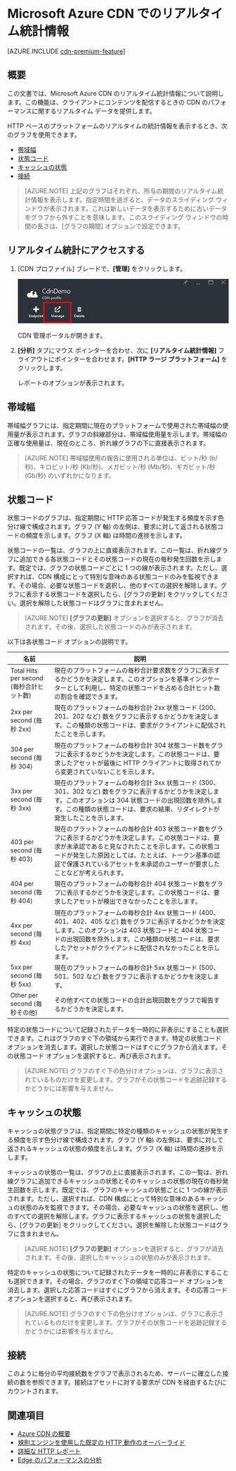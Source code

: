 <properties
	pageTitle="CDN - リアルタイム統計情報"
	description="Microsoft Azure CDN でのリアルタイム統計情報リアルタイム統計情報は、クライアントにコンテンツを配信するときの CDN のパフォーマンスに関するリアルタイム データを提供します。"
	services="cdn"
	documentationCenter=".NET"
	authors="camsoper"
	manager="erikre"
	editor=""/>

<tags
	ms.service="cdn"
	ms.workload="tbd"
	ms.tgt_pltfrm="na"
	ms.devlang="na"
	ms.topic="article"
	ms.date="05/11/2016"
	ms.author="casoper"/>

# Microsoft Azure CDN でのリアルタイム統計情報

[AZURE.INCLUDE [cdn-premium-feature](../../includes/cdn-premium-feature.md)]

## 概要

この文書では、Microsoft Azure CDN のリアルタイム統計情報について説明します。この機能は、クライアントにコンテンツを配信するときの CDN のパフォーマンスに関するリアルタイム データを提供します。

HTTP ベースのプラットフォームのリアルタイムの統計情報を表示するとき、次のグラフを使用できます。

* [帯域幅](#bandwidth)
* [状態コード](#status-codes)
* [キャッシュの状態](#cache-statuses)
* [接続](#connections)

> [AZURE.NOTE] 上記のグラフはそれぞれ、所与の期間のリアルタイム統計情報を表示します。指定時間を過ぎると、データのスライディング ウィンドウが表示されます。これは新しいデータを表示するために古いデータをグラフから外すことを意味します。このスライディング ウィンドウの時間の長さは、[グラフの期間] オプションで設定できます。

## リアルタイム統計にアクセスする

1. [CDN プロファイル] ブレードで、**[管理]** をクリックします。

	![[CDN プロファイル] ブレードの [管理] ボタン](./media/cdn-real-time-stats/cdn-manage-btn.png)

	CDN 管理ポータルが開きます。

2. **[分析]** タブにマウス ポインターを合わせ、次に **[リアルタイム統計情報]** フライアウトにポインターを合わせます。**[HTTP ラージ プラットフォーム]** をクリックします。

	レポートのオプションが表示されます。

## 帯域幅

帯域幅グラフには、指定期間に現在のプラットフォームで使用された帯域幅の使用量が表示されます。グラフの斜線部分は、帯域幅使用量を示します。帯域幅の正確な使用量は、現在のところ、折れ線グラフの下に直接表示されます。

> [AZURE.NOTE] 帯域幅使用の報告に使用される単位は、ビット/秒 (b/秒)、キロビット/秒 (Kb/秒)、メガビット/秒 (Mb/秒)、ギガビット/秒 (Gb/秒) のいずれかになります。

## 状態コード

状態コードのグラフは、指定期間に HTTP 応答コードが発生する頻度を示す色分け線で構成されます。グラフ (Y 軸) の左側は、要求に対して返される状態コードの頻度を示します。グラフ (X 軸) は時間の進捗を示します。

状態コードの一覧は、グラフの上に直接表示されます。この一覧は、折れ線グラフに追加できる各状態コードとその状態コードの現在の毎秒発生回数を示します。既定では、グラフの状態コードごとに 1 つの線が表示されます。ただし、選択すれば、CDN 構成にとって特別な意味のある状態コードのみを監視できます。その場合、必要な状態コードを選択し、他のすべての選択を解除します。グラフに表示する状態コードを選択したら、[グラフの更新] をクリックしてください。選択を解除した状態コードはグラフに含まれません。

> [AZURE.NOTE] **[グラフの更新]** オプションを選択すると、グラフが消去されます。その後、選択した状態コードのみが表示されます。

以下は各状態コード オプションの説明です。

名前 | 説明
-----|------------
Total Hits per second (毎秒合計ヒット数) | 現在のプラットフォームの毎秒合計要求数をグラフに表示するかどうかを決定します。このオプションを基準インジケーターとして利用し、特定の状態コードを占める合計ヒット数の割合を確認できます。
2xx per second (毎秒 2xx) | 現在のプラットフォームの毎秒合計 2xx 状態コード (200、201、202 など) 数をグラフに表示するかどうかを決定します。この種類の状態コードは、要求がクライアントに配信されたことを示します。
304 per second (毎秒 304) | 現在のプラットフォームの毎秒合計 304 状態コード数をグラフに表示するかどうかを決定します。この状態コードは、要求したアセットが最後に HTTP クライアントに取得されてから変更されていないことを示します。
3xx per second (毎秒 3xx) | 現在のプラットフォームの毎秒合計 3xx 状態コード (300、301、302 など) 数をグラフに表示するかどうかを決定します。このオプションは 304 状態コードの出現回数を除外します。この種類の状態コードは、要求の結果、リダイレクトが発生したことを示します。
403 per second (毎秒 403) | 現在のプラットフォームの毎秒合計 403 状態コード数をグラフに表示するかどうかを決定します。この状態コードは、要求が未承認であると見なされたことを示します。この状態コードが発生した原因としては、たとえば、トークン基準の認証で保護されているアセットを未承認のユーザーが要求したことなどが考えられます。
404 per second (毎秒 404) | 現在のプラットフォームの毎秒合計 404 状態コード数をグラフに表示するかどうかを決定します。この状態コードは、要求したアセットが検出できなかったことを示します。
4xx per second (毎秒 4xx) | 現在のプラットフォームの毎秒合計 4xx 状態コード (400、401、402、405 など) 数をグラフに表示するかどうかを決定します。このオプションは 403 状態コードと 404 状態コードの出現回数を除外します。この種類の状態コードは、要求したアセットがクライアントに配信されなかったことを示します。
5xx per second (毎秒 5xx) | 現在のプラットフォームの毎秒合計 5xx 状態コード (500、501、502 など) 数をグラフに表示するかどうかを決定します。
Other per second (毎秒その他) | その他すべての状態コードの合計出現回数をグラフで報告するかどうかを決定します。

特定の状態コードについて記録されたデータを一時的に非表示にすることも選択できます。これはグラフのすぐ下の領域から実行できます。特定の状態コード オプションを消去します。選択した状態コードはすぐにグラフから消えます。その状態コード オプションを選択すると、再び表示されます。

> [AZURE.NOTE] グラフのすぐ下の色分けオプションは、グラフに表示されているものだけを変更します。グラフがその状態コードを追跡記録するかどうかには影響を与えません。

## キャッシュの状態

キャッシュの状態グラフは、指定期間に特定の種類のキャッシュの状態が発生する頻度を示す色分け線で構成されます。グラフ (Y 軸) の左側は、要求に対して返されるキャッシュの状態の頻度を示します。グラフ (X 軸) は時間の進捗を示します。

キャッシュの状態の一覧は、グラフの上に直接表示されます。この一覧は、折れ線グラフに追加できるキャッシュの状態とそのキャッシュの状態の現在の毎秒発生回数を示します。既定では、グラフのキャッシュの状態ごとに 1 つの線が表示されます。ただし、選択すれば、CDN 構成にとって特別な意味のあるキャッシュの状態のみを監視できます。その場合、必要なキャッシュの状態を選択し、他のすべての選択を解除します。グラフに表示するキャッシュの状態を選択したら、[グラフの更新] をクリックしてください。選択を解除した状態コードはグラフに含まれません。

> [AZURE.NOTE] **[グラフの更新]** オプションを選択すると、グラフが消去されます。その後、選択したキャッシュの状態のみが表示されます。

特定のキャッシュの状態について記録されたデータを一時的に非表示にすることも選択できます。その場合、グラフのすぐ下の領域で応答コード オプションを消去します。選択した応答コードはすぐにグラフから消えます。その応答コード オプションを選択すると、再び表示されます。

> [AZURE.NOTE] グラフのすぐ下の色分けオプションは、グラフに表示されているものだけを変更します。グラフがその状態コードを追跡記録するかどうかには影響を与えません。

## 接続

このように毎分の平均接続数をグラフで表示されるため、サーバーに確立した接続の数を参照できます。接続はアセットに対する要求が CDN を経由するたびにカウントされます。

## 関連項目
* [Azure CDN の概要](cdn-overview.md)
* [規則エンジンを使用した既定の HTTP 動作のオーバーライド](cdn-rules-engine.md)
* [詳細な HTTP レポート](cdn-advanced-http-reports.md)
* [Edge のパフォーマンスの分析](cdn-edge-performance.md)

<!---HONumber=AcomDC_0518_2016-->